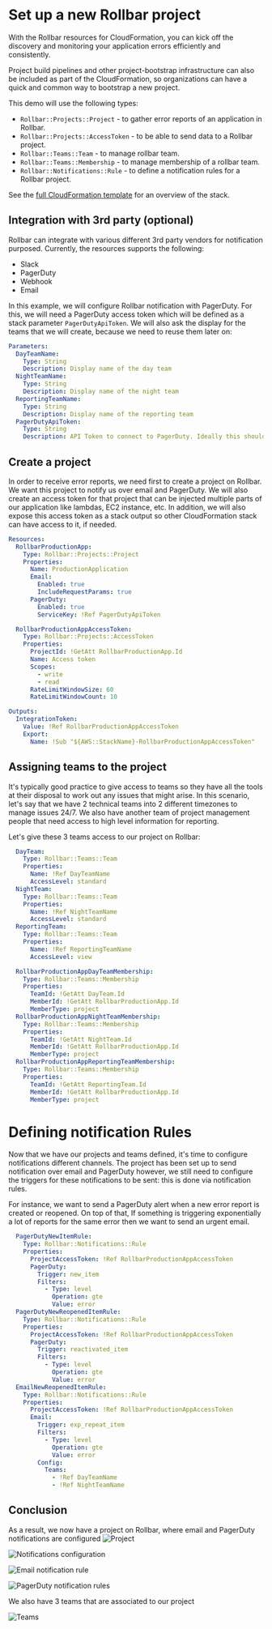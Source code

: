 # Set up a new Rollbar project

With the Rollbar resources for CloudFormation, you can kick off the discovery and monitoring your application errors efficiently and consistently.

Project build pipelines and other project-bootstrap infrastructure can also be included
as part of the CloudFormation, so organizations can have a quick and common way to bootstrap a new project.

This demo will use the following types:

* `Rollbar::Projects::Project` - to gather error reports of an application in Rollbar.
* `Rollbar::Projects::AccessToken` - to be able to send data to a Rollbar project.
* `Rollbar::Teams::Team` - to manage rollbar team.
* `Rollbar::Teams::Membership` - to manage membership of a rollbar team.
* `Rollbar::Notifications::Rule` - to define a notification rules for a Rollbar project.

See the [full CloudFormation template](example.yaml) for an overview of the stack.

## Integration with 3rd party (optional)

Rollbar can integrate with various different 3rd party vendors for notification purposed. Currently, the resources
supports the following:
- Slack
- PagerDuty
- Webhook
- Email

In this example, we will configure Rollbar notification with PagerDuty. For this, we will need a PagerDuty access token
which will be defined as a stack parameter `PagerDutyApiToken`. We will also ask the display for the teams that we will
create, because we need to reuse them later on:

```yaml
Parameters:
  DayTeamName:
    Type: String
    Description: Display name of the day team
  NightTeamName:
    Type: String
    Description: Display name of the night team
  ReportingTeamName:
    Type: String
    Description: Display name of the reporting team
  PagerDutyApiToken:
    Type: String
    Description: API Token to connect to PagerDuty. Ideally this should be generated by a CloudFormation resource but the provider doesn't support this yet.
```

## Create a project

In order to receive error reports, we need first to create a project on Rollbar. We want this project to notify us over
email and PagerDuty. We will also create an access token for that project that can be injected multiple parts of
our application like lambdas, EC2 instance, etc. In addition, we will also expose this access token as a stack output
so other CloudFormation stack can have access to it, if needed.

```yaml
Resources:
  RollbarProductionApp:
    Type: Rollbar::Projects::Project
    Properties:
      Name: ProductionApplication
      Email:
        Enabled: true
        IncludeRequestParams: true
      PagerDuty:
        Enabled: true
        ServiceKey: !Ref PagerDutyApiToken

  RollbarProductionAppAccessToken:
    Type: Rollbar::Projects::AccessToken
    Properties:
      ProjectId: !GetAtt RollbarProductionApp.Id
      Name: Access token
      Scopes:
        - write
        - read
      RateLimitWindowSize: 60
      RateLimitWindowCount: 10

Outputs:
  IntegrationToken:
    Value: !Ref RollbarProductionAppAccessToken
    Export:
      Name: !Sub "${AWS::StackName}-RollbarProductionAppAccessToken"
```

## Assigning teams to the project

It's typically good practice to give access to teams so they have all the tools at their disposal to work out any issues
that might arise. In this scenario, let's say that we have 2 technical teams into 2 different timezones to manage issues 24/7.
We also have another team of project management people that need access to high level information for reporting.

Let's give these 3 teams access to our project on Rollbar:

```yaml
  DayTeam:
    Type: Rollbar::Teams::Team
    Properties:
      Name: !Ref DayTeamName
      AccessLevel: standard
  NightTeam:
    Type: Rollbar::Teams::Team
    Properties:
      Name: !Ref NightTeamName
      AccessLevel: standard
  ReportingTeam:
    Type: Rollbar::Teams::Team
    Properties:
      Name: !Ref ReportingTeamName
      AccessLevel: view

  RollbarProductionAppDayTeamMembership:
    Type: Rollbar::Teams::Membership
    Properties:
      TeamId: !GetAtt DayTeam.Id
      MemberId: !GetAtt RollbarProductionApp.Id
      MemberType: project
  RollbarProductionAppNightTeamMembership:
    Type: Rollbar::Teams::Membership
    Properties:
      TeamId: !GetAtt NightTeam.Id
      MemberId: !GetAtt RollbarProductionApp.Id
      MemberType: project
  RollbarProductionAppReportingTeamMembership:
    Type: Rollbar::Teams::Membership
    Properties:
      TeamId: !GetAtt ReportingTeam.Id
      MemberId: !GetAtt RollbarProductionApp.Id
      MemberType: project
```

# Defining notification Rules

Now that we have our projects and teams defined, it's time to configure notifications different channels. The project has
been set up to send notification over email and PagerDuty however, we still need to configure the triggers for these notifications
to be sent: this is done via notification rules.

For instance, we want to send a PagerDuty alert when a new error report is created or reopened. On top of that, If something is
triggering exponentially a lot of reports for the same error then we want to send an urgent email.

```yaml
  PagerDutyNewItemRule:
    Type: Rollbar::Notifications::Rule
    Properties:
      ProjectAccessToken: !Ref RollbarProductionAppAccessToken
      PagerDuty:
        Trigger: new_item
        Filters:
          - Type: level
            Operation: gte
            Value: error
  PagerDutyNewReopenedItemRule:
    Type: Rollbar::Notifications::Rule
    Properties:
      ProjectAccessToken: !Ref RollbarProductionAppAccessToken
      PagerDuty:
        Trigger: reactivated_item
        Filters:
          - Type: level
            Operation: gte
            Value: error
  EmailNewReopenedItemRule:
    Type: Rollbar::Notifications::Rule
    Properties:
      ProjectAccessToken: !Ref RollbarProductionAppAccessToken
      Email:
        Trigger: exp_repeat_item
        Filters:
          - Type: level
            Operation: gte
            Value: error
        Config:
          Teams:
            - !Ref DayTeamName
            - !Ref NightTeamName
```

## Conclusion

As a result, we now have a project on Rollbar, where email and PagerDuty notifications are configured
![Project](project.png)

![Notifications configuration](notifications-configuration.png)

![Email notification rule](email-notification-rule.png)

![PagerDuty notification rules](pagerduty-notification-rules.png)

We also have 3 teams that are associated to our project

![Teams](teams.png)